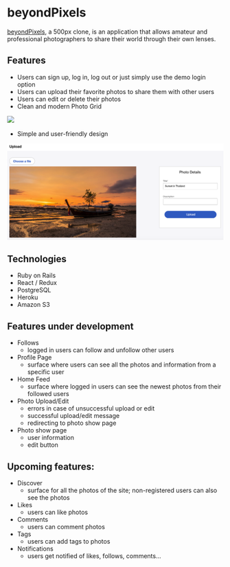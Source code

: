 # beyondPixels
[beyondPixels](http://beyondpixels.herokuapp.com/), a 500px clone, is an application that allows amateur and professional photographers to share their world through their own lenses.

## Features
* Users can sign up, log in, log out or just simply use the demo login option
* Users can upload their favorite photos to share them with other users
* Users can edit or delete their photos
* Clean and modern Photo Grid

![](app/assets/images/design.png)

* Simple and user-friendly design

![](app/assets/images/upload.png)

## Technologies
* Ruby on Rails
* React / Redux
* PostgreSQL
* Heroku
* Amazon S3

## Features under development
* Follows
    - logged in users can follow and unfollow other users
* Profile Page
    - surface where users can see all the photos and information from a specific user
* Home Feed
    - surface where logged in users can see the newest photos from their followed users
* Photo Upload/Edit
    - errors in case of unsuccessful upload or edit
    - successful upload/edit message
    - redirecting to photo show page
* Photo show page
    - user information
    - edit button
    
## Upcoming features:
* Discover
    - surface for all the photos of the site; non-registered users can also see the photos
* Likes
    - users can like photos
* Comments
    - users can comment photos
* Tags
    - users can add tags to photos
* Notifications
    - users get notified of likes, follows, comments... 
